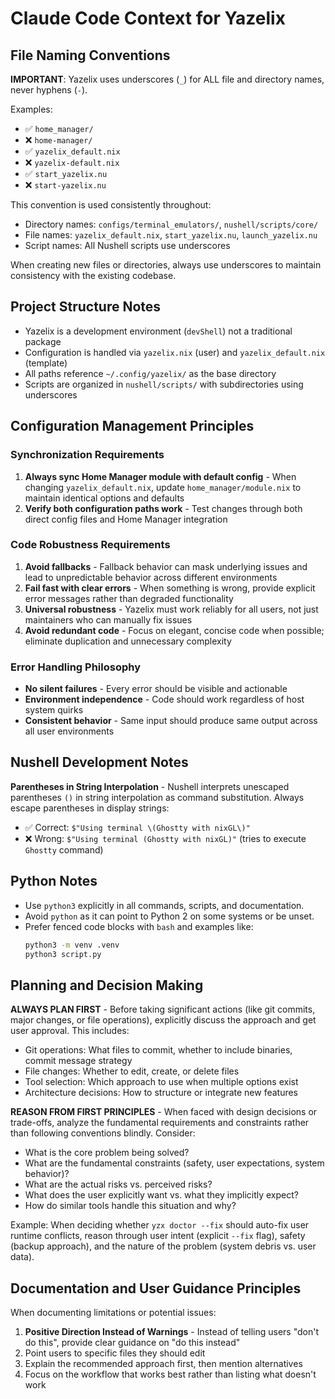 # Claude Code Context for Yazelix

## File Naming Conventions

**IMPORTANT**: Yazelix uses underscores (`_`) for ALL file and directory names, never hyphens (`-`).

Examples:
- ✅ `home_manager/` 
- ❌ `home-manager/`
- ✅ `yazelix_default.nix`
- ❌ `yazelix-default.nix`
- ✅ `start_yazelix.nu`
- ❌ `start-yazelix.nu`

This convention is used consistently throughout:
- Directory names: `configs/terminal_emulators/`, `nushell/scripts/core/`
- File names: `yazelix_default.nix`, `start_yazelix.nu`, `launch_yazelix.nu`
- Script names: All Nushell scripts use underscores

When creating new files or directories, always use underscores to maintain consistency with the existing codebase.

## Project Structure Notes

- Yazelix is a development environment (`devShell`) not a traditional package
- Configuration is handled via `yazelix.nix` (user) and `yazelix_default.nix` (template)
- All paths reference `~/.config/yazelix/` as the base directory
- Scripts are organized in `nushell/scripts/` with subdirectories using underscores

## Configuration Management Principles

### Synchronization Requirements
1. **Always sync Home Manager module with default config** - When changing `yazelix_default.nix`, update `home_manager/module.nix` to maintain identical options and defaults
2. **Verify both configuration paths work** - Test changes through both direct config files and Home Manager integration

### Code Robustness Requirements  
1. **Avoid fallbacks** - Fallback behavior can mask underlying issues and lead to unpredictable behavior across different environments
2. **Fail fast with clear errors** - When something is wrong, provide explicit error messages rather than degraded functionality
3. **Universal robustness** - Yazelix must work reliably for all users, not just maintainers who can manually fix issues
4. **Avoid redundant code** - Focus on elegant, concise code when possible; eliminate duplication and unnecessary complexity

### Error Handling Philosophy
- **No silent failures** - Every error should be visible and actionable
- **Environment independence** - Code should work regardless of host system quirks
- **Consistent behavior** - Same input should produce same output across all user environments

## Nushell Development Notes

**Parentheses in String Interpolation** - Nushell interprets unescaped parentheses `()` in string interpolation as command substitution. Always escape parentheses in display strings:
- ✅ Correct: `$"Using terminal \(Ghostty with nixGL\)"`  
- ❌ Wrong: `$"Using terminal (Ghostty with nixGL)"` (tries to execute `Ghostty` command)

## Python Notes

- Use `python3` explicitly in all commands, scripts, and documentation.
- Avoid `python` as it can point to Python 2 on some systems or be unset.
- Prefer fenced code blocks with `bash` and examples like:
  ```bash
  python3 -m venv .venv
  python3 script.py
  ```

## Planning and Decision Making

**ALWAYS PLAN FIRST** - Before taking significant actions (like git commits, major changes, or file operations), explicitly discuss the approach and get user approval. This includes:
- Git operations: What files to commit, whether to include binaries, commit message strategy
- File changes: Whether to edit, create, or delete files
- Tool selection: Which approach to use when multiple options exist
- Architecture decisions: How to structure or integrate new features

**REASON FROM FIRST PRINCIPLES** - When faced with design decisions or trade-offs, analyze the fundamental requirements and constraints rather than following conventions blindly. Consider:
- What is the core problem being solved?
- What are the fundamental constraints (safety, user expectations, system behavior)?
- What are the actual risks vs. perceived risks?
- What does the user explicitly want vs. what they implicitly expect?
- How do similar tools handle this situation and why?

Example: When deciding whether `yzx doctor --fix` should auto-fix user runtime conflicts, reason through user intent (explicit `--fix` flag), safety (backup approach), and the nature of the problem (system debris vs. user data).

## Documentation and User Guidance Principles

When documenting limitations or potential issues:
1. **Positive Direction Instead of Warnings** - Instead of telling users "don't do this", provide clear guidance on "do this instead"
2. Point users to specific files they should edit
3. Explain the recommended approach first, then mention alternatives
4. Focus on the workflow that works best rather than listing what doesn't work
